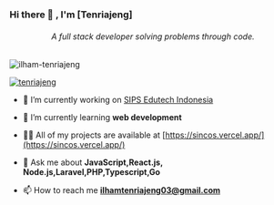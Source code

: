 <h3>Hi there 👋 , I'm [Tenriajeng]</h1>
<h6 align="center">A full stack developer solving problems through code.</h3>
 
<p align="left"> <img src="https://komarev.com/ghpvc/?username=ilham-tenriajeng&label=Profile%20views&color=0e75b6&style=flat" alt="ilham-tenriajeng" /> </p>
 
<p align="left"> <a href="https://www.linkedin.com/in/ilham-tenriajeng" target="blank"><img src="https://img.shields.io/badge/LinkedIn-0077B5?style=for-the-badge&logo=linkedin&logoColor=white" alt="tenriajeng" /></a> </p>

- 🔭 I’m currently working on [SIPS Edutech Indonesia](https://sipsedutech.id/)

- 🌱 I’m currently learning **web development**

- 👨‍💻 All of my projects are available at [https://sincos.vercel.app/](https://sincos.vercel.app/)

- 💬 Ask me about **JavaScript,React.js, Node.js,Laravel,PHP,Typescript,Go**

- 📫 How to reach me **ilhamtenriajeng03@gmail.com**
